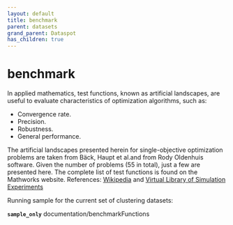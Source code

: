 ```yaml
---
layout: default
title: benchmark
parent: datasets
grand_parent: Dataspot
has_children: true
---
```


# benchmark

In applied mathematics, test functions, known as artificial landscapes, are useful to evaluate characteristics of optimization algorithms, such as:
- Convergence rate.
- Precision.
- Robustness.
- General performance.

The artificial landscapes presented herein for single-objective optimization problems are taken from Bäck, Haupt et al.and from Rody Oldenhuis software. Given the number of problems (55 in total), just a few are presented here. The complete list of test functions is found on the Mathworks website.
References: [Wikipedia](https://en.wikipedia.org/wiki/Test_functions_for_optimization) and [Virtual Library of Simulation Experiments](https://www.sfu.ca/~ssurjano/optimization.html)

Running sample for the current set of clustering datasets:

**`sample_only`** documentation/benchmarkFunctions

<div class="running-sample">
    <span class="running-sample-container" data-ref="documentation/benchmarkFunctions"></span>
    <script src='/dataspot/samples/benchmarkFunctions.js' title="documentation/benchmarkFunctions"></script>
</div>
